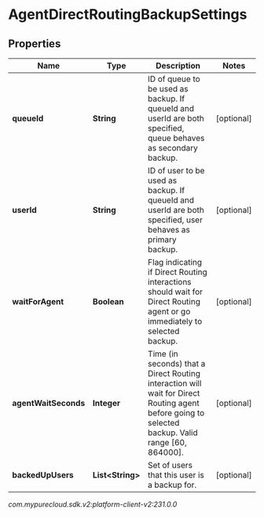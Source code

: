 # AgentDirectRoutingBackupSettings


## Properties

| Name | Type | Description | Notes |
| ------------ | ------------- | ------------- | ------------- |
| **queueId** | **String** | ID of queue to be used as backup. If queueId and userId are both specified, queue behaves as secondary backup. |  [optional] |
| **userId** | **String** | ID of user to be used as backup. If queueId and userId are both specified, user behaves as primary backup. |  [optional] |
| **waitForAgent** | **Boolean** | Flag indicating if Direct Routing interactions should wait for Direct Routing agent or go immediately to selected backup. |  [optional] |
| **agentWaitSeconds** | **Integer** | Time (in seconds) that a Direct Routing interaction will wait for Direct Routing agent before going to selected backup. Valid range [60, 864000]. |  [optional] |
| **backedUpUsers** | **List&lt;String&gt;** | Set of users that this user is a backup for. |  [optional] |




_com.mypurecloud.sdk.v2:platform-client-v2:231.0.0_
